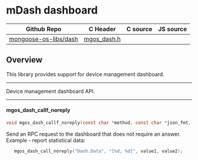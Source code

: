 # mDash dashboard
| Github Repo | C Header | C source  | JS source |
| ----------- | -------- | --------  | ----------------- |
| [mongoose-os-libs/dash](https://github.com/mongoose-os-libs/dash) | [mgos_dash.h](https://github.com/mongoose-os-libs/dash/tree/master/include/mgos_dash.h) | &nbsp;  | &nbsp;         |



## Overview

This library provides support for device management dashboard.


 ----- 

Device management dashboard API.
 

 ----- 
#### mgos_dash_callf_noreply

```c
void mgos_dash_callf_noreply(const char *method, const char *json_fmt, ...);
```
<div class="apidescr">

Send an RPC request to the dashboard that does not require an answer.
Example - report statistical data:
```c
   mgos_dash_call_noreply("Dash.Data", "[%d, %d]", value1, value2);
```
 
</div>
